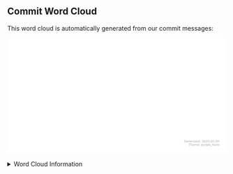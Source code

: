 












## Commit Word Cloud

This word cloud is automatically generated from our commit messages:

![Commit Word Cloud](commit_wordcloud.svg)

<details>
<summary>Word Cloud Information</summary>

```
Theme: purple_haze
Generated: 2025-01-05 00:41:50
```
</details>

<!-- wordcloud-end -->

